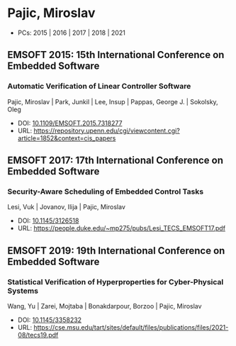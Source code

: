 # Pajic, Miroslav

* PCs: 2015 | 2016 | 2017 | 2018 | 2021

## EMSOFT 2015: 15th International Conference on Embedded Software

### Automatic Verification of Linear Controller Software
Pajic, Miroslav | Park, Junkil | Lee, Insup | Pappas, George J. | Sokolsky, Oleg
* DOI: [10.1109/EMSOFT.2015.7318277](https://doi.org/10.1109/EMSOFT.2015.7318277)
* URL: <https://repository.upenn.edu/cgi/viewcontent.cgi?article=1852&context=cis_papers>

## EMSOFT 2017: 17th International Conference on Embedded Software

### Security-Aware Scheduling of Embedded Control Tasks
Lesi, Vuk | Jovanov, Ilija | Pajic, Miroslav
* DOI: [10.1145/3126518](https://doi.org/10.1145/3126518)
* URL: <https://people.duke.edu/~mp275/pubs/Lesi_TECS_EMSOFT17.pdf>

## EMSOFT 2019: 19th International Conference on Embedded Software

### Statistical Verification of Hyperproperties for Cyber-Physical Systems
Wang, Yu | Zarei, Mojtaba | Bonakdarpour, Borzoo | Pajic, Miroslav
* DOI: [10.1145/3358232](https://doi.org/10.1145/3358232)
* URL: <https://cse.msu.edu/tart/sites/default/files/publications/files/2021-08/tecs19.pdf>

